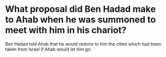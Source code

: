 # What proposal did Ben Hadad make to Ahab when he was summoned to meet with him in his chariot?

Ben Hadad told Ahab that he would restore to him the cities which had been taken from Israel if Ahab would let him go.
